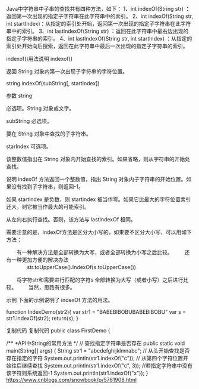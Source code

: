 Java中字符串中子串的查找共有四种方法，如下：
1、int indexOf(String str) ：返回第一次出现的指定子字符串在此字符串中的索引。 
2、int indexOf(String str, int startIndex)：从指定的索引处开始，返回第一次出现的指定子字符串在此字符串中的索引。 
3、int lastIndexOf(String str) ：返回在此字符串中最右边出现的指定子字符串的索引。 
4、int lastIndexOf(String str, int startIndex) ：从指定的索引处开始向后搜索，返回在此字符串中最后一次出现的指定子字符串的索引。

indexof()用法说明
indexof()

返回 String 对象内第一次出现子字符串的字符位置。

string.indexOf(subString[, startIndex])

参数 
string

必选项。String 对象或文字。

subString 必选项。

要在 String 对象中查找的子字符串。

starIndex 可选项。

该整数值指出在 String 对象内开始查找的索引。如果省略，则从字符串的开始处查找。

说明 
indexOf 方法返回一个整数值，指出 String 对象内子字符串的开始位置。如果没有找到子字符串，则返回-1。

如果 startindex 是负数，则 startindex 被当作零。如果它比最大的字符位置索引还大，则它被当作最大的可能索引。

从左向右执行查找。否则，该方法与 lastIndexOf 相同。

需要注意的是，indexOf方法是区分大小写的，如果要不区分大小写，可以用如下方法：

　　有一种解决方法是全部转换为大写，或者全部转换为小写之后比较。
　　还有一种更加方便的解决办法
　　　　str.toUpperCase().IndexOf(s.toUpperCase())

　　将字符str和需要进行匹配的字符s  全部转换为大写（或者小写）之后进行比较。
　　当然，思路有很多。

示例 
下面的示例说明了 indexOf 方法的用法。

function IndexDemo(str2){ 
var str1 = "BABEBIBOBUBABEBIBOBU" 
var s = str1.indexOf(str2); 
return(s); 
}

复制代码
复制代码
public class FirstDemo { 

  /** 
    *API中String的常用方法 
    */ 
  // 查找指定字符串是否存在 
  public static void main(String[] args) { 
    String str1 = "abcdefghijklmnabc"; 
    // 从头开始查找是否存在指定的字符 
    System.out.println(str1.indexOf("c")); 
    // 从第四个字符位置开始往后继续查找 
    System.out.println(str1.indexOf("c", 3)); 
    //若指定字符串中没有该字符则系统返回-1 
    System.out.println(str1.indexOf("x")); 
  } 
https://www.cnblogs.com/snowbook/p/5761908.html
